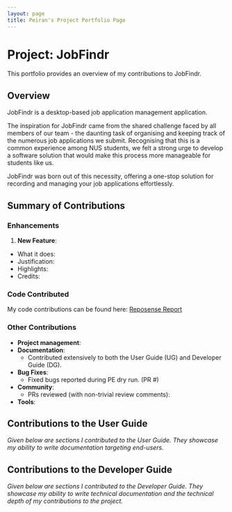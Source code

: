 ```yaml
---
layout: page
title: Peiran's Project Portfolio Page
---
```

# Project: JobFindr

This portfolio provides an overview of my contributions to JobFindr.

## Overview
JobFindr is a desktop-based job application management application.

The inspiration for JobFindr came from the shared challenge faced by all members of our team - the daunting task of organising and keeping track of the numerous job applications we submit. Recognising that this is a common experience among NUS students, we felt a strong urge to develop a software solution that would make this process more manageable for students like us.

JobFindr was born out of this necessity, offering a one-stop solution for recording and managing your job applications effortlessly.

## Summary of Contributions

### Enhancements

1. **New Feature**:
* What it does:
* Justification:
* Highlights:
* Credits:

### Code Contributed
My code contributions can be found here: [Reposense Report](https://nus-cs2103-ay2324s1.github.io/tp-dashboard/?search=peiran18&sort=groupTitle&sortWithin=title&timeframe=commit&mergegroup=&groupSelect=groupByRepos&breakdown=true&checkedFileTypes=docs~functional-code~test-code&since=2023-09-22)

### Other Contributions
* **Project management**:
* **Documentation**:
  * Contributed extensively to both the User Guide (UG) and Developer Guide (DG).
* **Bug Fixes**:
  * Fixed bugs reported during PE dry run. (PR #)
* **Community**:
  * PRs reviewed (with non-trivial review comments):
* **Tools**:

## Contributions to the User Guide
*Given below are sections I contributed to the User Guide. They showcase my ability to write documentation targeting end-users.*

## Contributions to the Developer Guide
*Given below are sections I contributed to the Developer Guide. They showcase my ability to write technical documentation and the technical depth of my contributions to the project.*